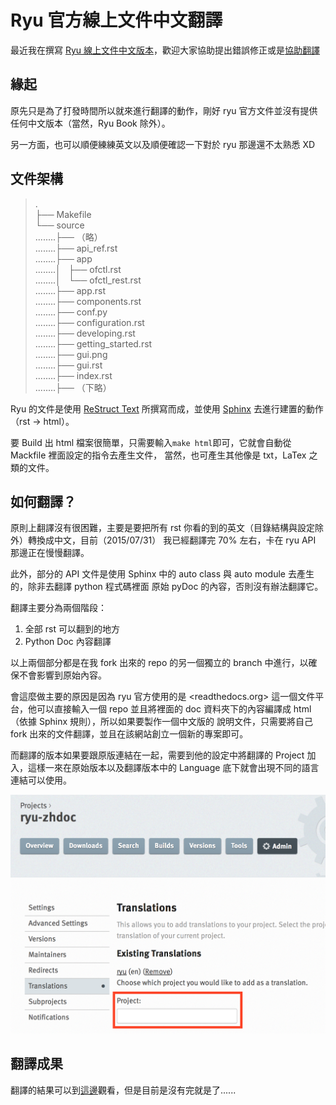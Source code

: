 Ryu 官方線上文件中文翻譯
====

最近我在撰寫 [Ryu 線上文件中文版本][1]，歡迎大家協助提出錯誤修正或是[協助翻譯][2]


緣起
----

原先只是為了打發時間所以就來進行翻譯的動作，剛好 ryu 官方文件並沒有提供任何中文版本（當然，Ryu Book 除外）。

另一方面，也可以順便練練英文以及順便確認一下對於 ryu 那邊還不太熟悉 XD

文件架構
----

>.  
├── Makefile  
└── source  
........├── （略）  
........├── api_ref.rst  
........├── app  
........│   ├── ofctl.rst  
........│   └── ofctl_rest.rst  
........├── app.rst  
........├── components.rst  
........├── conf.py  
........├── configuration.rst  
........├── developing.rst  
........├── getting_started.rst  
........├── gui.png  
........├── gui.rst  
........├── index.rst  
........├── （下略）  

Ryu 的文件是使用 [ReStruct Text][3] 所撰寫而成，並使用 [Sphinx][4] 去進行建置的動作（rst -> html）。

要 Build 出 html 檔案很簡單，只需要輸入`make html`即可，它就會自動從 Mackfile 裡面設定的指令去產生文件，
當然，也可產生其他像是 txt，LaTex 之類的文件。

如何翻譯？
----

原則上翻譯沒有很困難，主要是要把所有 rst 你看的到的英文（目錄結構與設定除外）轉換成中文，目前（2015/07/31）
我已經翻譯完 70% 左右，卡在 ryu API 那邊正在慢慢翻譯。

此外，部分的 API 文件是使用 Sphinx 中的 auto class 與 auto module 去產生的，除非去翻譯 python 程式碼裡面
原始 pyDoc 的內容，否則沒有辦法翻譯它。

翻譯主要分為兩個階段：

1. 全部 rst 可以翻到的地方
2. Python Doc 內容翻譯

以上兩個部分都是在我 fork 出來的 repo 的另一個獨立的 branch 中進行，以確保不會影響到原始內容。

會這麼做主要的原因是因為 ryu 官方使用的是 <readthedocs.org> 這一個文件平台，他可以直接輸入一個
repo 並且將裡面的 doc 資料夾下的內容編譯成 html （依據 Sphinx 規則），所以如果要製作一個中文版的
說明文件，只需要將自己 fork 出來的文件翻譯，並且在該網站創立一個新的專案即可。

而翻譯的版本如果要跟原版連結在一起，需要到他的設定中將翻譯的 Project 加入，這樣一來在原始版本以及翻譯版本中的 
Language 底下就會出現不同的語言連結可以使用。

<img src="/images/readthedoc-translate-setting.png" width="600" />

翻譯成果
----

翻譯的結果可以到[這邊][1]觀看，但是目前是沒有完就是了......


[1]: http://ryu-zhdoc.readthedocs.org/
[2]: https://github.com/TakeshiTseng/ryu/tree/zhdoc/doc/source
[3]: https://en.wikipedia.org/wiki/ReStructuredText
[4]: http://sphinx-doc.org/